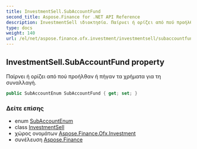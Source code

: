 ```yaml
---
title: InvestmentSell.SubAccountFund
second_title: Aspose.Finance for .NET API Reference
description: InvestmentSell ιδιοκτησία. Παίρνει ή ορίζει από πού προήλθαν ή πήγαν τα χρήματα για τη συναλλαγή.
type: docs
weight: 140
url: /el/net/aspose.finance.ofx.investment/investmentsell/subaccountfund/
---
```

## InvestmentSell.SubAccountFund property

Παίρνει ή ορίζει από πού προήλθαν ή πήγαν τα χρήματα για τη συναλλαγή.

```csharp
public SubAccountEnum SubAccountFund { get; set; }
```

### Δείτε επίσης

* enum [SubAccountEnum](../../subaccountenum/)
* class [InvestmentSell](../)
* χώρος ονομάτων [Aspose.Finance.Ofx.Investment](../../investmentsell/)
* συνέλευση [Aspose.Finance](../../../)


